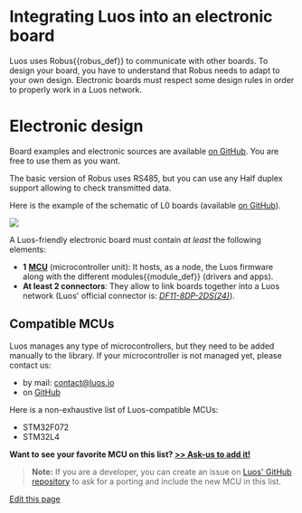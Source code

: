 # Integrating Luos into an electronic board
Luos uses <span class="cust_tooltip">Robus<span class="cust_tooltiptext">{{robus_def}}</span></span> to communicate with other boards. To design your board, you have to understand that Robus needs to adapt to your own design.
Electronic boards must respect some design rules in order to properly work in a Luos network.

# Electronic design
Board examples and electronic sources are available <a href="https://github.com/Luos-io/Electronics" target="_blank">on GitHub</a>. You are free to use them as you want.

The basic version of Robus uses RS485, but you can use any Half duplex support allowing to check transmitted data.

Here is the example of the schematic of L0 boards (available <a href="https://github.com/Luos-io/Electronics" target="_blank">on GitHub</a>).

![]({{img_path}}/L0_sch.png)

A Luos-friendly electronic board must contain *at least* the following elements:
 - **1** <a href="https://en.wikipedia.org/wiki/Microcontroller" target="_blank">**MCU**</a> (microcontroller unit): It hosts, as a node, the Luos firmware along with the different <span class="cust_tooltip">modules<span class="cust_tooltiptext">{{module_def}}</span></span> (drivers and apps).
 - **At least 2 connectors**: They allow to link boards together into a Luos network (Luos' official connector is: <a href="https://octopart.com/df11-8dp-2ds%2824%29-hirose-39521447" target="_blank">*DF11-8DP-2DS(24)*</a>).

 ## Compatible MCUs
 Luos manages any type of microcontrollers, but they need to be added manually to the library. If your microcontroller is not managed yet, please contact us:
  - by mail: contact@luos.io
  - on <a href="https://github.com/Luos-io/Pre_luos/issues/new/choose" target="_blank">GitHub</a>

 Here is a non-exhaustive list of Luos-compatible MCUs:

  - STM32F072
  - STM32L4

  **Want to see your favorite MCU on this list? <a href="https://www.luos.io/us/contact/" target="_blank">>> Ask-us to add it!</a>**

  > **Note:** If you are a developer, you can create an issue on 
  <a href="https://github.com/Luos-io/Luos/issues/new?assignees=nicolas-rabault&labels=porting&template=porting-request.md&title=%5BMCU+PORTING%5D+" target="_blank">Luos' GitHub repository</a> to ask for a porting and include the new MCU in this list.

<div class="cust_edit_page"><a href="https://{{gh_path}}/pages/low/electronic-design.md">Edit this page</a></div>
